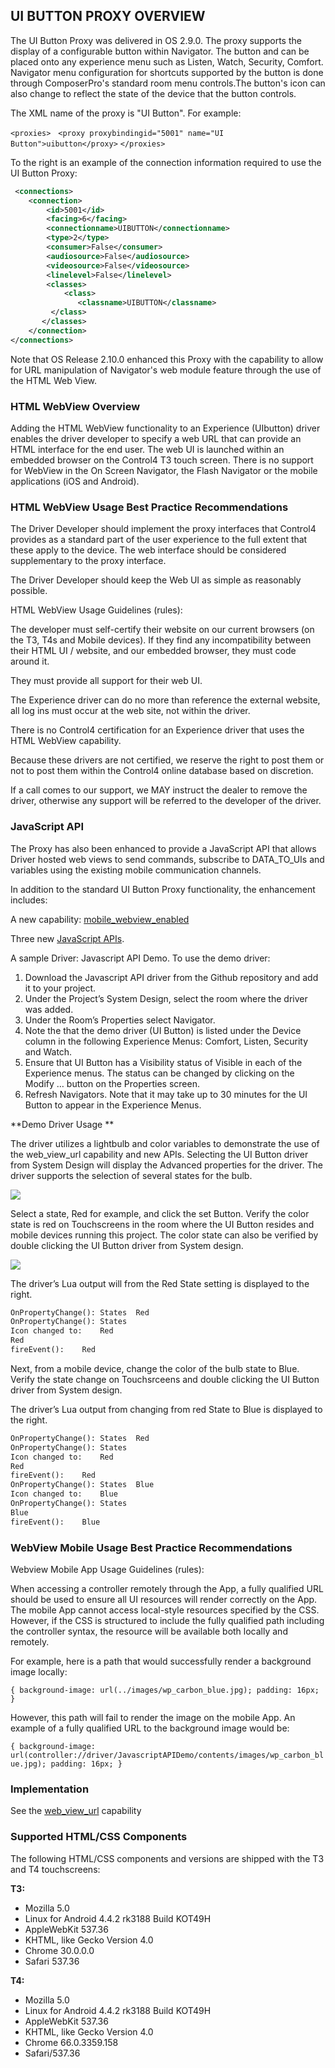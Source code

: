 ## UI BUTTON PROXY OVERVIEW

The UI Button Proxy was delivered in OS 2.9.0. The proxy supports the display of a configurable button within Navigator. The button and can be placed onto any experience menu such as Listen, Watch, Security, Comfort. Navigator menu configuration for shortcuts supported by the button is done through ComposerPro's standard room menu controls.The button's icon can also change to reflect the state of the device that the button controls.

The XML name of the proxy is "UI Button". For example:

`<proxies>`
  `<proxy proxybindingid="5001" name="UI Button">uibutton</proxy>`
`</proxies>`


To the right is an example of the connection information required to use the UI Button Proxy:

```xml
 <connections>
    <connection>
        <id>5001</id>
        <facing>6</facing>
        <connectionname>UIBUTTON</connectionname>
        <type>2</type>
        <consumer>False</consumer>
        <audiosource>False</audiosource>
        <videosource>False</videosource>
        <linelevel>False</linelevel>
        <classes>
            <class>
               <classname>UIBUTTON</classname>
         </class>
       </classes>
    </connection>
</connections>
```


Note that OS Release 2.10.0 enhanced this Proxy with the capability to allow for URL manipulation of Navigator's web module feature through the use of the HTML Web View.

### HTML WebView Overview
Adding the HTML WebView functionality to an Experience (UIbutton) driver enables the driver developer to specify a web URL that can provide an HTML interface for the end user. The web UI is launched within an embedded browser on the Control4 T3 touch screen. There is no support for WebView in the On Screen Navigator, the Flash Navigator or the mobile applications (iOS and Android).

### HTML WebView Usage Best Practice Recommendations
The Driver Developer should implement the proxy interfaces that Control4 provides as a standard part of the user 
experience to the full extent that these apply to the device. The web interface should be considered supplementary to 
the proxy interface.

The Driver Developer should keep the Web UI as simple as reasonably possible.

HTML WebView Usage Guidelines (rules):

The developer must self-certify their website on our current browsers (on the T3, T4s and Mobile devices). If they find any incompatibility between their HTML UI / website, and our embedded browser, they must code around it.

They must provide all support for their web UI.

The Experience driver can do no more than reference the external website, all log ins must occur at the web site, not within the driver.

There is no Control4 certification for an Experience driver that uses the HTML WebView capability.
 
Because these drivers are not certified, we reserve the right to post them or not to post them within the Control4 online database based on discretion.

If a call comes to our support, we MAY instruct the dealer to remove the driver, otherwise any support will be referred to the developer of the driver.


### JavaScript API

The Proxy has also been enhanced to  provide a JavaScript API that allows Driver hosted web views to send commands, subscribe to DATA\_TO\_UIs and variables using the existing mobile communication channels.

In addition to the standard UI Button Proxy functionality, the enhancement includes:

A new capability: [mobile\_webview\_enabled][1]

Three new [JavaScript APIs][2].

A sample Driver: Javascript API Demo.  To use the demo driver:

1. Download the Javascript API driver from the Github repository and add it to your project.
2. Under the Project’s System Design, select the room where the driver was added.
3. Under the Room’s Properties select Navigator.
4. Note the that the demo driver (UI Button) is listed under the Device column in the following Experience Menus: Comfort, Listen, Security and Watch.
5.  Ensure that UI Button has a Visibility status of Visible in each of the Experience menus. The status can be changed by clicking on the Modify … button on the Properties screen.
6.  Refresh Navigators. Note that it may take up to 30 minutes for the UI Button to appear in the Experience Menus. 


**Demo Driver Usage **

The driver utilizes a lightbulb and color variables to demonstrate the use of the web\_view\_url capability and new APIs. Selecting the UI Button driver from System Design will display the Advanced properties for the driver.  The driver supports the selection of several states for the bulb.

<img src="images/103_1-01.png"/>

Select a state, Red for example, and click the set Button. Verify the color state is red on Touchscreens in the room where the UI Button resides and mobile devices running this project. The color state can also be verified by double clicking the UI Button driver from System design. 


<img src="images/103_1-02.png"/>

The driver’s Lua output will from the Red State setting is displayed to the right. 

```xml
OnPropertyChange():	States	Red
OnPropertyChange():	States
Icon changed to:	Red
Red
fireEvent():	Red
```

Next, from a mobile device, change the color of the bulb state to Blue. Verify the state change on Touchsrceens and double clicking the UI Button driver from System design.

The driver’s Lua output from changing from red State to Blue is displayed to the right. 

```xml
OnPropertyChange():	States	Red
OnPropertyChange():	States
Icon changed to:	Red
Red
fireEvent():	Red
OnPropertyChange():	States	Blue
Icon changed to:	Blue
OnPropertyChange():	States
Blue
fireEvent():	Blue
```


### WebView Mobile Usage Best Practice Recommendations

Webview Mobile App Usage Guidelines (rules):

When accessing a controller remotely through the App, a fully qualified URL should be used to ensure all UI resources will render correctly on the App. The mobile App cannot access local-style resources specified by the CSS. However, if the CSS is structured to include the fully qualified path including the controller syntax, the resource will be available both locally and remotely. 

For example, here is a path that would successfully render a background image locally: 

 `{ background-image: url(../images/wp_carbon_blue.jpg); padding: 16px; } ` 

However, this path will fail to render the  image on the mobile App. An example of a fully qualified URL to the background image would be: 

`{ background-image: url(controller://driver/JavascriptAPIDemo/contents/images/wp_carbon_blue.jpg); padding: 16px; }`


### Implementation
See the [web\_view\_url][3] capability


### Supported HTML/CSS Components

The following HTML/CSS components and versions are shipped with the T3 and T4 touchscreens:

**T3:**

- Mozilla 5.0
- Linux for Android 4.4.2 rk3188 Build KOT49H 
- AppleWebKit 537.36 
- KHTML, like Gecko Version 4.0 
- Chrome 30.0.0.0 
- Safari 537.36


**T4:**

- Mozilla 5.0
- Linux for Android 4.4.2 rk3188 Build KOT49H 
- AppleWebKit 537.36
- KHTML, like Gecko Version 4.0 
- Chrome 66.0.3359.158 
- Safari/537.36

[1]:	#mobile_web_view_enabled
[2]:	#ui-button-proxy-webview-javascript-api
[3]:	#web_view_url
